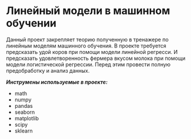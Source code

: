 # Линейный модели в машинном обучении
Данный проект закрепляет теорию полученную в тренажере по линейным моделям машинного обучения. В проекте требуется предсказать удой коров при помощи модели линейной регресси. И предсказать удовлетворенность фермера вкусом молока при помощи модели логистической регрессии. Перед этим провести полную предобработку и анализ данных.

***Инструмены используемые в проекте:***
  - math
  - numpy
  - pandas
  - seaborn
  - matplotlib
  - scipy
  - sklearn
